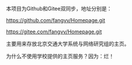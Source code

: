 本项目为Github和Gitee双同步，地址分别是：

https://github.com/fangvv/Homepage.git

https://gitee.com/fangvv/Homepage.git

主要用来存放北京交通大学系统与网络研究组的主页。

为什么不使用学校提供的主页服务？因为：烂！
